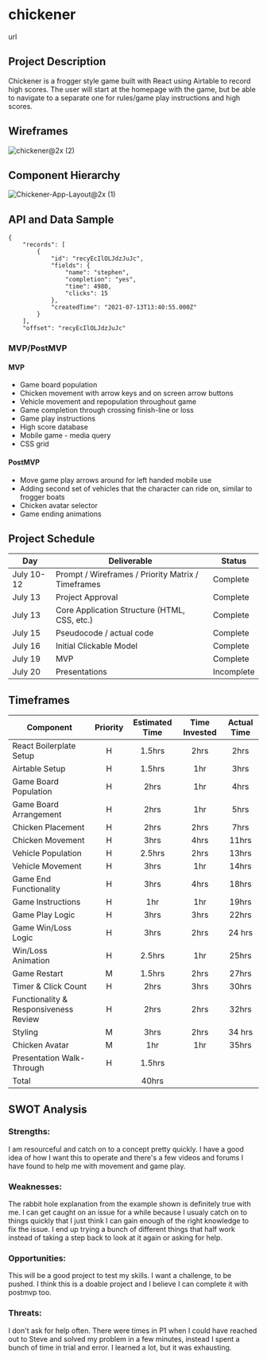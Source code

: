 # chickener

url

## Project Description

Chickener is a frogger style game built with React using Airtable to record high scores. The user will start at the homepage with the game, but be able to navigate to a separate one for rules/game play instructions and high scores.

## Wireframes

![chickener@2x (2)](https://user-images.githubusercontent.com/85095722/125465945-f092eb47-142b-4697-9216-aa123d779901.png)


## Component Hierarchy

![Chickener-App-Layout@2x (1)](https://user-images.githubusercontent.com/85095722/125465501-2b5adb83-4c7e-4837-b494-82bd9a10c991.png)

## API and Data Sample
```
{
    "records": [
        {
            "id": "recyEcIlOLJdzJuJc",
            "fields": {
                "name": "stephen",
                "completion": "yes",
                "time": 4980,
                "clicks": 15
            },
            "createdTime": "2021-07-13T13:40:55.000Z"
        }
    ],
    "offset": "recyEcIlOLJdzJuJc"
 ```
    
### MVP/PostMVP

#### MVP

- Game board population 
- Chicken movement with arrow keys and on screen arrow buttons
- Vehicle movement and repopulation throughout game
- Game completion through crossing finish-line or loss
- Game play instructions
- High score database
- Mobile game - media query
- CSS grid


#### PostMVP

- Move game play arrows around for left handed mobile use
- Adding second set of vehicles that the character can ride on, similar to frogger boats
- Chicken avatar selector
- Game ending animations

## Project Schedule

|  Day | Deliverable | Status
|---|---| ---|
|July 10-12| Prompt / Wireframes / Priority Matrix / Timeframes | Complete
|July 13| Project Approval | Complete
|July 13| Core Application Structure (HTML, CSS, etc.) | Complete
|July 15| Pseudocode / actual code | Complete
|July 16| Initial Clickable Model  | Complete
|July 19| MVP | Complete
|July 20| Presentations | Incomplete

## Timeframes

| Component | Priority | Estimated Time | Time Invested | Actual Time |
| --- | :---: |  :---: | :---: | :---: |
| React Boilerplate Setup | H | 1.5hrs | 2hrs | 2hrs |
| Airtable Setup | H | 1.5hrs | 1hr | 3hrs |
| Game Board Population | H | 2hrs | 1hr | 4hrs |
| Game Board Arrangement | H | 2hrs | 1hr | 5hrs |
| Chicken Placement | H | 2hrs | 2hrs | 7hrs |
| Chicken Movement | H | 3hrs | 4hrs | 11hrs |
| Vehicle Population | H | 2.5hrs | 2hrs | 13hrs |
| Vehicle Movement | H | 3hrs | 1hr | 14hrs |
| Game End Functionality| H | 3hrs | 4hrs | 18hrs |
| Game Instructions | H | 1hr | 1hr | 19hrs |
| Game Play Logic | H | 3hrs | 3hrs | 22hrs |
| Game Win/Loss Logic | H | 3hrs | 2hrs | 24 hrs |
| Win/Loss Animation | H | 2.5hrs | 1hr | 25hrs |
| Game Restart | M | 1.5hrs | 2hrs | 27hrs |
| Timer & Click Count | H | 2hrs| 3hrs | 30hrs |
| Functionality & Responsiveness Review | H | 2hrs | 2hrs | 32hrs |
| Styling | M | 3hrs | 2hrs | 34 hrs |
| Chicken Avatar | M | 1hr | 1hr | 35hrs |
| Presentation Walk-Through | H | 1.5hrs | | |
| Total | | 40hrs | | |

## SWOT Analysis

### Strengths:
I am resourceful and catch on to a concept pretty quickly. I have a good idea of how I want this to operate and there's a few videos and forums I have found to help me with movement and game play.

### Weaknesses:
The rabbit hole explanation from the example shown is definitely true with me. I can get caught on an issue for a while because I usualy catch on to things quickly that I just think I can gain enough of the right knowledge to fix the issue. I end up trying a bunch of different things that half work instead of taking a step back to look at it again or asking for help.

### Opportunities:
This will be a good project to test my skills. I want a challenge, to be pushed. I think this is a doable project and I believe I can complete it with postmvp too.

### Threats:
I don't ask for help often. There were times in P1 when I could have reached out to Steve and solved my problem in a few minutes, instead I spent a bunch of time in trial and error. I learned a lot, but it was exhausting.
